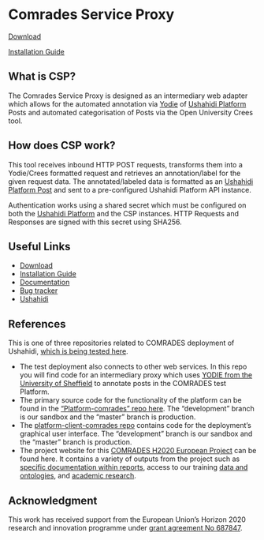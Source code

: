 [download]: https://github.com/ushahidi/comrades-service-proxy/releases
[install]: docs/install.md
[docs]: docs/
[issues]: https://github.com/ushahidi/comrades-service-proxy/issues
[ushahidi]: http://ushahidi.com
[ushahidi platform]: https://github.com/ushahidi/platform
[yodie]: https://gate.ac.uk/applications/yodie.html
[platform post]: http://github.ushahidi.org/platform/docs/api/index.html#posts

Comrades Service Proxy
============

[Download][download]

[Installation Guide][install]

## What is CSP?

The Comrades Service Proxy is designed as an intermediary web adapter which allows for the automated annotation via [Yodie][yodie] of [Ushahidi Platform][ushahidi platform] Posts and automated categorisation of Posts via the Open University Crees tool.

## How does CSP work?

This tool receives inbound HTTP POST requests, transforms them into a Yodie/Crees formatted request and retrieves an annotation/label for the given request data. The annotated/labeled data is formatted as an [Ushahidi Platform Post][platform post] and sent to a pre-configured Ushahidi Platform API instance.

Authentication works using a shared secret which must be configured on both the [Ushahidi Platform][ushahidi platform] and the CSP instances. HTTP Requests and Responses are signed with this secret using SHA256.

## Useful Links

- [Download][download]
- [Installation Guide][install]
- [Documentation][docs]
- [Bug tracker][issues]
- [Ushahidi][ushahidi]

## References
This is one of three repositories related to COMRADES deployment of Ushahidi, [which is being tested here](https://comrades-stg.ushahidi.com/views/map).
* The test deployment also connects to other web services. In this repo you will find code for an intermediary proxy which uses [YODIE from the University of Sheffield](https://gate.ac.uk/applications/yodie.html) to annotate posts in the COMRADES test Platform.
* The primary source code for the functionality of the platform can be found in the [“Platform-comrades” repo here](https://github.com/ushahidi/platform-comrades). The “development” branch is our sandbox and the “master” branch is production.
* The [platform-client-comrades repo](https://github.com/ushahidi/platform-client-comrades) contains code for the deployment’s graphical user interface. The “development” branch is our sandbox and the “master” branch is production.
* The project website for this [COMRADES H2020 European Project](http://www.comrades-project.eu) can be found here. It contains a variety of outputs from the project such as [specific documentation within reports](http://www.comrades-project.eu/outputs/deliverables.html), access to our training [data and ontologies](http://www.comrades-project.eu/outputs/datasets-and-ontologies.html), and [academic research](http://www.comrades-project.eu/outputs/papers.html). 

## Acknowledgment
This work has received support from the European Union’s Horizon 2020 research and innovation programme under [grant agreement No 687847](http://cordis.europa.eu/project/rcn/198819_en.html).
